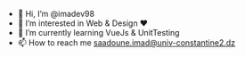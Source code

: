 - 👋 Hi, I’m @imadev98
- 👀 I’m interested in Web & Design ❤
- 🌱 I’m currently learning VueJs & UnitTesting
- 📫 How to reach me saadoune.imad@univ-constantine2.dz

<!---
imadev98/imadev98 is a ✨ special ✨ repository because its `README.md` (this file) appears on your GitHub profile.
You can click the Preview link to take a look at your changes.
--->

